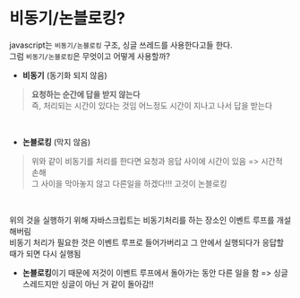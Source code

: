 # 비동기/논블로킹?

javascript는 `비동기/논블로킹` 구조, 싱글 쓰레드를 사용한다고들 한다.  
그럼 `비동기/논블로킹`은 무엇이고 어떻게 사용할까?

- **비동기** (동기화 되지 않음)
> **요청하는 순간에 답을 받지 않는다**  
즉, 처리되는 시간이 있다는 것임
어느정도 시간이 지나고 나서 답을 받는다

<br/>

- **논블로킹** (막지 않음)
> 위와 같이 비동기를 처리를 한다면 요청과 응답 사이에 시간이 있음 => 시간적 손해  
그 사이을 막아놓지 않고 다른일을 하겠다!!! 고것이 논블로킹

<br/>

위의 것을 실행하기 위해 자바스크립트는 비동기처리를 하는 장소인 이벤트 루프를 개설해버림  
비동기 처리가 필요한 것은 이벤트 루프로 들어가버리고 그 안에서 실행되다가 응답할 때가 되면 다시 실행됨
- **논블로킹**이기 때문에 저것이 이벤트 루프에서 돌아가는 동안 다른 일을 함 => 싱글 스레드지만 싱글이 아닌 거 같이 돌아감!!
